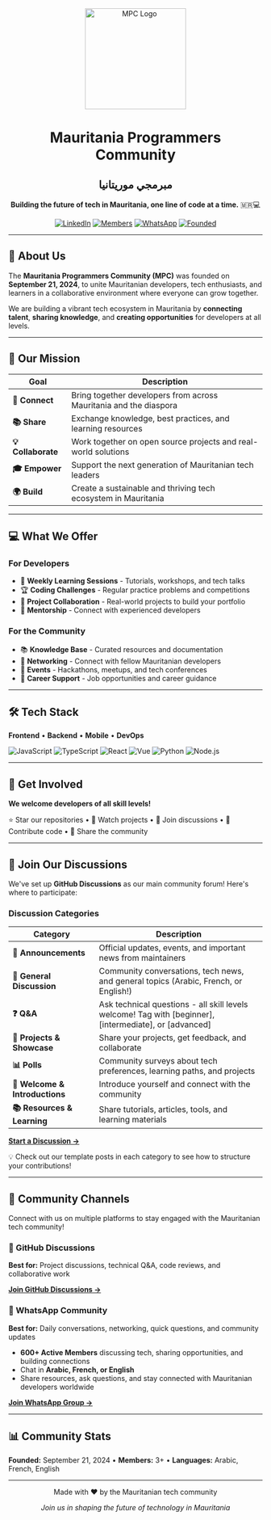 <div align="center">

<img src="https://github.com/Mauritania-Programmers-Community.png" alt="MPC Logo" width="200"/>

# Mauritania Programmers Community
## مبرمجي موريتانيا

**Building the future of tech in Mauritania, one line of code at a time.** 🇲🇷💻

[![LinkedIn](https://img.shields.io/badge/LinkedIn-0077B5?style=for-the-badge&logo=linkedin&logoColor=white)](https://linkedin.com/company/مبرمجي-موريتانيا)
[![Members](https://img.shields.io/badge/Members-3+-green?style=for-the-badge)](https://github.com/orgs/Mauritania-Programmers-Community/people)
[![WhatsApp](https://img.shields.io/badge/WhatsApp-600%2B-25D366?style=for-the-badge&logo=whatsapp&logoColor=white)](https://chat.whatsapp.com/L13JBkYOBXqK9p8FYZE00x)
[![Founded](https://img.shields.io/badge/Founded-Sep_2024-blue?style=for-the-badge)](https://github.com/Mauritania-Programmers-Community)

</div>

---

## 🎯 About Us

The **Mauritania Programmers Community (MPC)** was founded on **September 21, 2024**, to unite Mauritanian developers, tech enthusiasts, and learners in a collaborative environment where everyone can grow together.

We are building a vibrant tech ecosystem in Mauritania by **connecting talent**, **sharing knowledge**, and **creating opportunities** for developers at all levels.

---

## 🚀 Our Mission

| Goal | Description |
|------|-------------|
| **🤝 Connect** | Bring together developers from across Mauritania and the diaspora |
| **📚 Share** | Exchange knowledge, best practices, and learning resources |
| **💡 Collaborate** | Work together on open source projects and real-world solutions |
| **🎓 Empower** | Support the next generation of Mauritanian tech leaders |
| **🌍 Build** | Create a sustainable and thriving tech ecosystem in Mauritania |

---

## 💻 What We Offer

### For Developers
- 📖 **Weekly Learning Sessions** - Tutorials, workshops, and tech talks
- 🏆 **Coding Challenges** - Regular practice problems and competitions
- 🚀 **Project Collaboration** - Real-world projects to build your portfolio
- 👥 **Mentorship** - Connect with experienced developers

### For the Community
- 📚 **Knowledge Base** - Curated resources and documentation
- 🤝 **Networking** - Connect with fellow Mauritanian developers
- 🎉 **Events** - Hackathons, meetups, and tech conferences
- 💼 **Career Support** - Job opportunities and career guidance

---

## 🛠️ Tech Stack

**Frontend** • **Backend** • **Mobile** • **DevOps**

![JavaScript](https://img.shields.io/badge/-JavaScript-F7DF1E?style=flat-square&logo=javascript&logoColor=black)
![TypeScript](https://img.shields.io/badge/-TypeScript-3178C6?style=flat-square&logo=typescript&logoColor=white)
![React](https://img.shields.io/badge/-React-61DAFB?style=flat-square&logo=react&logoColor=black)
![Vue](https://img.shields.io/badge/-Vue.js-4FC08D?style=flat-square&logo=vue.js&logoColor=white)
![Python](https://img.shields.io/badge/-Python-3776AB?style=flat-square&logo=python&logoColor=white)
![Node.js](https://img.shields.io/badge/-Node.js-339933?style=flat-square&logo=node.js&logoColor=white)

---

## 🤝 Get Involved

**We welcome developers of all skill levels!**

⭐ Star our repositories • 👀 Watch projects • 💬 Join discussions • 🔧 Contribute code • 📢 Share the community

---

## 💬 Join Our Discussions

We've set up **GitHub Discussions** as our main community forum! Here's where to participate:

### Discussion Categories

| Category | Description |
|----------|-------------|
| **📢 Announcements** | Official updates, events, and important news from maintainers |
| **💬 General Discussion** | Community conversations, tech news, and general topics (Arabic, French, or English!) |
| **❓ Q&A** | Ask technical questions - all skill levels welcome! Tag with [beginner], [intermediate], or [advanced] |
| **🚀 Projects & Showcase** | Share your projects, get feedback, and collaborate |
| **📊 Polls** | Community surveys about tech preferences, learning paths, and projects |
| **👋 Welcome & Introductions** | Introduce yourself and connect with the community |
| **📚 Resources & Learning** | Share tutorials, articles, tools, and learning materials |

**[Start a Discussion →](https://github.com/Mauritania-Programmers-Community/.github/discussions)**

💡 Check out our template posts in each category to see how to structure your contributions!

---

## 📱 Community Channels

Connect with us on multiple platforms to stay engaged with the Mauritanian tech community!

### 💬 GitHub Discussions
**Best for:** Project discussions, technical Q&A, code reviews, and collaborative work

**[Join GitHub Discussions →](https://github.com/Mauritania-Programmers-Community/.github/discussions)**

### 💚 WhatsApp Community
**Best for:** Daily conversations, networking, quick questions, and community updates

- **600+ Active Members** discussing tech, sharing opportunities, and building connections
- Chat in **Arabic, French, or English**
- Share resources, ask questions, and stay connected with Mauritanian developers worldwide

**[Join WhatsApp Group →](https://chat.whatsapp.com/L13JBkYOBXqK9p8FYZE00x)**

---

## 📊 Community Stats

**Founded:** September 21, 2024 • **Members:** 3+ • **Languages:** Arabic, French, English

---

<div align="center">

Made with ❤️ by the Mauritanian tech community

*Join us in shaping the future of technology in Mauritania*

</div>

